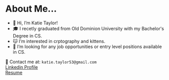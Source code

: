 # About Me...
- 👋  Hi, I’m Katie Taylor!
- :mortar_board:  I recetly graduated from Old Dominion University with my Bachelor's Degree in CS.
- :kissing_cat:  I’m interested in crptography and kittens.
- :pushpin:  I’m looking for any job opportunities or entry level positions available in CS.

:email:  Contact me at: `katie.taylor53@gmail.com` <br/>
[Linkedin Profile](https://www.linkedin.com/in/katie-taylor-cs/) <br/>
[Resume](https://docs.google.com/document/d/e/2PACX-1vRV3uFRwRjNrAAuVmXWFczjeDDVs9BkfQTs-QkTyp9r-DmzX4-v9lsmUh8dh-Wdg4fj9gE5kysKP5d2/pub) <br/>
